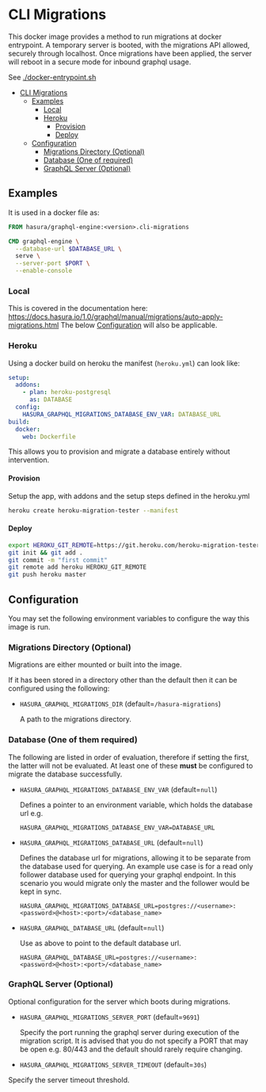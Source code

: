 # CLI Migrations

This docker image provides a method to run migrations at docker entrypoint.
A temporary server is booted, with the migrations API allowed, securely through localhost.
Once migrations have been applied, the server will reboot in a secure mode for inbound graphql usage.

See [./docker-entrypoint.sh](docker-entrypoint.sh)

- [CLI Migrations](#cli-migrations)
  - [Examples](#examples)
    - [Local](#local)
    - [Heroku](#heroku)
      - [Provision](#provision)
      - [Deploy](#deploy)
  - [Configuration](#configuration)
    - [Migrations Directory (Optional)](#migrations-directory-optional)
    - [Database (One of required)](#database-one-of-them-required)
    - [GraphQL Server (Optional)](#graphql-server-optional)

## Examples

It is used in a docker file as:

```dockerfile
FROM hasura/graphql-engine:<version>.cli-migrations

CMD graphql-engine \
  --database-url $DATABASE_URL \
  serve \
  --server-port $PORT \
  --enable-console
```

### Local

This is covered in the documentation here: https://docs.hasura.io/1.0/graphql/manual/migrations/auto-apply-migrations.html
The below [Configuration](#configuration) will also be applicable.

### Heroku

Using a docker build on heroku the manifest (`heroku.yml`) can look like:

```yaml
setup:
  addons:
    - plan: heroku-postgresql
      as: DATABASE
  config:
    HASURA_GRAPHQL_MIGRATIONS_DATABASE_ENV_VAR: DATABASE_URL
build:
  docker:
    web: Dockerfile
```

This allows you to provision and migrate a database entirely without intervention.

#### Provision

Setup the app, with addons and the setup steps defined in the heroku.yml

```bash
heroku create heroku-migration-tester --manifest
```

#### Deploy

```bash
export HEROKU_GIT_REMOTE=https://git.heroku.com/heroku-migration-tester.git
git init && git add .
git commit -m "first commit"
git remote add heroku HEROKU_GIT_REMOTE
git push heroku master
```

## Configuration

You may set the following environment variables to configure the way this image is run.

### Migrations Directory (Optional)

Migrations are either mounted or built into the image.

If it has been stored in a directory other than the default then it can be configured using the following:

- `HASURA_GRAPHQL_MIGRATIONS_DIR` (default=`/hasura-migrations`)

  A path to the migrations directory.

### Database (One of them required)

The following are listed in order of evaluation, therefore if setting the first, the latter will not be evaluated.
At least one of these **must** be configured to migrate the database successfully.

- `HASURA_GRAPHQL_MIGRATIONS_DATABASE_ENV_VAR` (default=`null`)

  Defines a pointer to an environment variable, which holds the database url e.g.

  `HASURA_GRAPHQL_MIGRATIONS_DATABASE_ENV_VAR=DATABASE_URL`

- `HASURA_GRAPHQL_MIGRATIONS_DATABASE_URL` (default=`null`)

  Defines the database url for migrations, allowing it to be separate from the database used for querying.
  An example use case is for a read only follower database used for querying your graphql endpoint. In this
  scenario you would migrate only the master and the follower would be kept in sync.

  `HASURA_GRAPHQL_MIGRATIONS_DATABASE_URL=postgres://<username>:<password>@<host>:<port>/<database_name>`

- `HASURA_GRAPHQL_DATABASE_URL` (default=`null`)

  Use as above to point to the default database url.

  `HASURA_GRAPHQL_DATABASE_URL=postgres://<username>:<password>@<host>:<port>/<database_name>`

### GraphQL Server (Optional)

  Optional configuration for the server which boots during migrations.

- `HASURA_GRAPHQL_MIGRATIONS_SERVER_PORT` (default=`9691`)

  Specify the port running the graphql server during execution of the migration script.
  It is advised that you do not specify a PORT that may be open e.g. 80/443 and the default should rarely require changing.

- `HASURA_GRAPHQL_MIGRATIONS_SERVER_TIMEOUT` (default=`30s`)

Specify the server timeout threshold.
